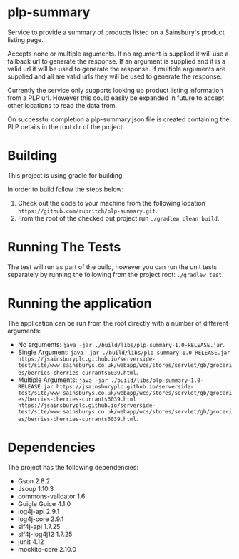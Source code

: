 # plp-summary
Service to provide a summary of products listed on a Sainsbury's product listing page.

Accepts none or multiple arguments.
If no argument is supplied it will use a fallback url to generate the response.
If an argument is supplied and it is a valid url it will be used to generate the response.
If multiple arguments are supplied and all are valid urls they will be used to generate the response.

Currently the service only supports looking up product listing information from a PLP url. However this could easily be expanded in future to accept other locations to read the data from.

On successful completion a plp-summary.json file is created containing the PLP details in the root dir of the project.

# Building
This project is using gradle for building.

In order to build follow the steps below:
1. Check out the code to your machine from the following location ``https://github.com/rupritch/plp-summary.git``.
2. From the root of the checked out project run ``./gradlew clean build``.

# Running The Tests

The test will run as part of the build, however you can run the unit tests separately by running the following from the project root:
``./gradlew test``.

# Running the application

The application can be run from the root directly with a number of different arguments:

- No arguments: ``java -jar ./build/libs/plp-summary-1.0-RELEASE.jar``.
- Single Argument: ``java -jar ./build/libs/plp-summary-1.0-RELEASE.jar https://jsainsburyplc.github.io/serverside-test/site/www.sainsburys.co.uk/webapp/wcs/stores/servlet/gb/groceries/berries-cherries-currants6039.html``.
- Multiple Arguments: ``java -jar ./build/libs/plp-summary-1.0-RELEASE.jar https://jsainsburyplc.github.io/serverside-test/site/www.sainsburys.co.uk/webapp/wcs/stores/servlet/gb/groceries/berries-cherries-currants6039.html https://jsainsburyplc.github.io/serverside-test/site/www.sainsburys.co.uk/webapp/wcs/stores/servlet/gb/groceries/berries-cherries-currants6039.html``.

# Dependencies

The project has the following dependencies:

- Gson 2.8.2
- Jsoup 1.10.3
- commons-validator 1.6
- Guigle Guice 4.1.0
- log4j-api 2.9.1
- log4j-core 2.9.1
- slf4j-api 1.7.25
- slf4j-log4j12 1.7.25
- junit 4.12
- mockito-core 2.10.0
